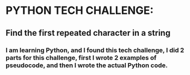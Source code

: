 # PYTHON TECH CHALLENGE:

## Find the first repeated character in a string

### I am learning Python, and I found this tech challenge, I did 2 parts for this challenge, first I wrote 2 examples of pseudocode, and then I wrote the actual Python code.
